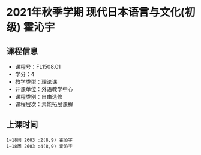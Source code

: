 # 2021年秋季学期 现代日本语言与文化(初级) 霍沁宇






## 课程信息

- 课程号：FL1508.01
- 学分：4
- 教学类型：理论课
- 开课单位：外语教学中心
- 课程类别：自由选修
- 课程层次：素能拓展课程

## 上课时间

```
1~18周 2603 :2(8,9) 霍沁宇
1~18周 2603 :4(8,9) 霍沁宇
```

